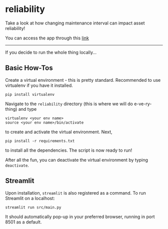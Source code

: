 # reliability
Take a look at how changing maintenance interval can impact asset reliability!

You can access the app through this [link](https://reliability-demo.herokuapp.com)
___

If you decide to run the whole thing locally...

## Basic How-Tos
Create a virtual environment - this is pretty standard. Recommended to use virtualenv if you have it installed.

`pip install virtualenv`

Navigate to the `reliability` directory (this is where we will do e-ve-ry-thing) and type

`virtualenv <your env name>`<br>
`source <your env name>/bin/activate`

to create and activate the virtual environment. Next,

`pip install -r requirements.txt`

to install all the dependencies. The script is now ready to run!

After all the fun, you can deactivate the virtual environment by typing
`deactivate`.

## Streamlit
Upon installation, `streamlit` is also registered as a command. To run Streamlit on a localhost:

`streamlit run src/main.py`

It should automatically pop-up in your preferred browser, running in port 8501 as a default.
